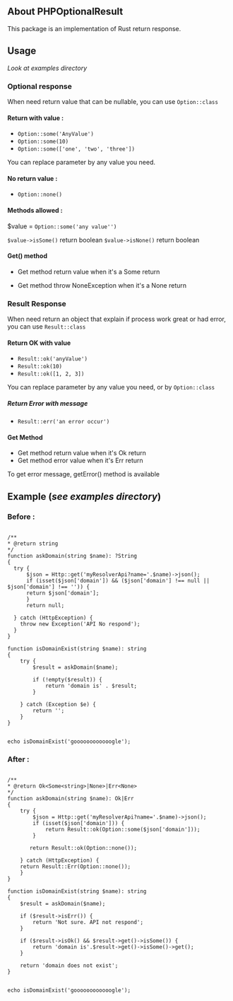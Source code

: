 ## About PHPOptionalResult

This package is an implementation of Rust return response.

## Usage

_Look at examples directory_

### Optional response

When need return value that can be nullable, you can use  `Option::class`

#### Return with value :

- `Option::some('AnyValue')`
- `Option::some(10)`
- `Option::some(['one', 'two', 'three'])`

You can replace parameter by any value you need.

#### No return value : 

- `Option::none()`

#### Methods allowed : 

$value = `Option::some('any value'')`

`$value->isSome()` return boolean
`$value->isNone()` return boolean


#### Get() method

- Get method return value when it's a Some return

- Get method throw NoneException when it's a None return

### Result Response

When need return an object that explain if process work great or had error, you can use `Result::class`

#### Return OK with value

- `Result::ok('anyValue')`
- `Result::ok(10)`
- `Result::ok([1, 2, 3])`
  
You can replace parameter by any value you need, or by `Option::class`

##### Return Error with message

- `Result::err('an error occur')`

#### Get Method 

- Get method return value when it's Ok return
- Get method error value when it's Err return

To get error message, getError() method is available



## Example (_see examples directory_)

### Before :
```

/**
* @return string
*/
function askDomain(string $name): ?String
{
  try {
      $json = Http::get('myResolverApi?name='.$name)->json();
      if (isset($json['domain']) && ($json['domain'] !== null || $json['domain'] !== '')) {
      return $json['domain'];
      }
      return null;

  } catch (HttpException) {
    throw new Exception('API No respond');
  }
}

function isDomainExist(string $name): string
{
    try {
        $result = askDomain($name);

        if (!empty($result)) {
            return 'domain is' . $result; 
        }
        
    } catch (Exception $e) {
        return '';
    }
}


echo isDomainExist('goooooooooooogle');
```


### After :

```

/**
* @return Ok<Some<string>|None>|Err<None>
*/
function askDomain(string $name): Ok|Err
{
    try {
        $json = Http::get('myResolverApi?name='.$name)->json();
        if (isset($json['domain'])) {
            return Result::ok(Option::some($json['domain']));
        }
    
       return Result::ok(Option::none());
    
    } catch (HttpException) {
    return Result::Err(Option::none());
    }
}

function isDomainExist(string $name): string
{
    $result = askDomain($name);

    if ($result->isErr()) {
        return 'Not sure. API not respond';
    }

    if ($result->isOk() && $result->get()->isSome()) {
        return 'domain is'.$result->get()->isSome()->get();
    }

    return 'domain does not exist';
}


echo isDomainExist('goooooooooooogle');
```